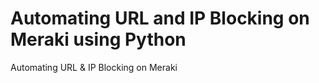 # Automating URL and IP Blocking on Meraki using Python
Automating URL &amp; IP Blocking on Meraki 

